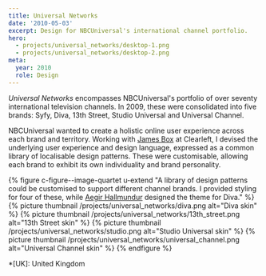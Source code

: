 ```yaml
---
title: Universal Networks
date: '2010-05-03'
excerpt: Design for NBCUniversal's international channel portfolio.
hero:
  - projects/universal_networks/desktop-1.png
  - projects/universal_networks/desktop-2.png
meta:
  year: 2010
  role: Design
---
```

_Universal Networks_ encompasses NBCUniversal's portfolio of over seventy international television channels. In 2009, these were consolidated into five brands: Syfy, Diva, 13th Street, Studio Universal and Universal Channel.

NBCUniversal wanted to create a holistic online user experience across each brand and territory. Working with [James Box][1] at Clearleft, I devised the underlying user experience and design language, expressed as a common library of localisable design patterns. These were customisable, allowing each brand to exhibit its own individuality and brand personality.

{% figure c-figure--image-quartet u-extend "A library of design patterns could be customised to support different channel brands. I provided styling for four of these, while [Aegir Hallmundur](http://aegir.org) designed the theme for Diva." %}
{% picture thumbnail /projects/universal_networks/diva.png alt="Diva skin" %}
{% picture thumbnail /projects/universal_networks/13th_street.png alt="13th Street skin" %}
{% picture thumbnail /projects/universal_networks/studio.png alt="Studio Universal skin" %}
{% picture thumbnail /projects/universal_networks/universal_channel.png alt="Universal Channel skin" %}
{% endfigure %}

[1]: http://clearleft.com/is/james-box/

*[UK]: United Kingdom
